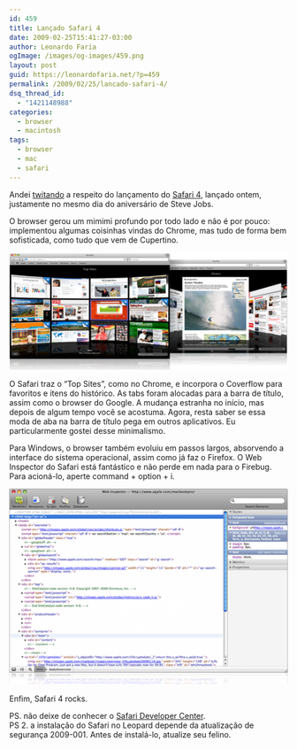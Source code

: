 ```yaml
---
id: 459
title: Lançado Safari 4
date: 2009-02-25T15:41:27-03:00
author: Leonardo Faria
ogImage: /images/og-images/459.png
layout: post
guid: https://leonardofaria.net/?p=459
permalink: /2009/02/25/lancado-safari-4/
dsq_thread_id:
  - "1421148988"
categories:
  - browser
  - macintosh
tags:
  - browser
  - mac
  - safari
---
```

Andei [twitando](http://www.twitter.com/leozera) a respeito do lançamento do [Safari 4](http://www.apple.com/safari/download/), lançado ontem, justamente no mesmo dia do aniversário de Steve Jobs.

O browser gerou um mimimi profundo por todo lado e não é por pouco: implementou algumas coisinhas vindas do Chrome, mas tudo de forma bem sofisticada, como tudo que vem de Cupertino. 

<center>
  <img src="/wp-content/uploads/2009/02/safari4-1.png" alt="Safari" title="Safari" />
</center>

O Safari traz o &#8220;Top Sites&#8221;, como no Chrome, e incorpora o Coverflow para favoritos e itens do histórico. As tabs foram alocadas para a barra de título, assim como o browser do Google. A mudança estranha no início, mas depois de algum tempo você se acostuma. Agora, resta saber se essa moda de aba na barra de título pega em outros aplicativos. Eu particularmente gostei desse minimalismo. 

Para Windows, o browser também evoluiu em passos largos, absorvendo a interface do sistema operacional, assim como já faz o Firefox. O Web Inspector do Safari está fantástico e não perde em nada para o Firebug. Para acioná-lo, aperte command + option + i.

<center>
  <img src="/wp-content/uploads/2009/02/safari4-2.png" alt="Safari" title="Safari" />
</center>

Enfim, Safari 4 rocks.

PS. não deixe de conhecer o [Safari Developer Center](https://developer.apple.com/safari/index.php).  
PS 2. a instalação do Safari no Leopard depende da atualização de segurança 2009-001. Antes de instalá-lo, atualize seu felino.
